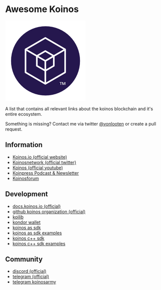 # Awesome Koinos

![Koinos Logo](https://raw.githubusercontent.com/koinos/koinos-branding/master/assets/icons/koinos-icon-dark.png "Koinos Logo")

A list that contains all relevant links about the koinos blockchain and it's entire ecosystem.

Something is missing? Contact me via twitter [@vonlooten](https://twitter.com/vonlooten) or create a pull request.

## Information

- [Koinos.io (official website)](https://koinos.io)
- [Koinosnetwork (official twitter)](https://twitter.com/koinosnetwork)
- [Koinos (official youtube)](https://www.youtube.com/c/KoinosBlockchain)
- [Koinpress Podcast & Newsletter](https://thekoinpress.com)
- [Koinosforum](https://koinosforum.com)


## Development
- [docs.koinos.io (official)](https://docs.koinos.io)
- [github koinos organization (official)](https://github.com/koinos)
- [koilib](https://github.com/joticajulian/koilib)
- [kondor wallet](https://github.com/joticajulian/kondor)
- [koinos as sdk](https://github.com/roaminroe/koinos-as-sdk)
- [koinos as sdk examples](https://github.com/roaminroe/koinos-as-sdk-examples)
- [koinos c++ sdk](https://github.com/koinos/koinos-sdk-cpp)
- [koinos c++ sdk examples](https://github.com/koinos/koinos-contract-examples)

## Community
- [discord (official)](https://discord.com/invite/GErGNsu)
- [telegram (official)](https://t.co/jq3R1y41tQ)
- [telegram koinosarmy](https://t.me/koinosunofficialpricechat)


